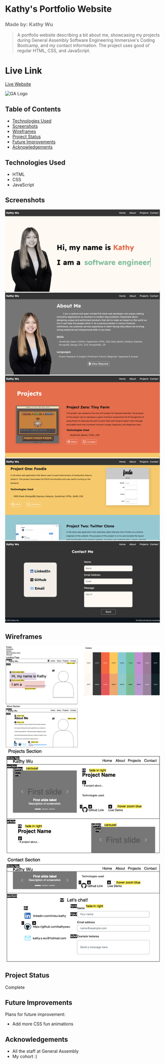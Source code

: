 # Kathy's Portfolio Website

### <font color="gray">Made by: Kathy Wu </font>

> A portfolio website describing a bit about me, showcasing my projects during General Assembly Software Engineering Immersive's Coding Bootcamp, and my contact information.
> The project uses good ol' regular HTML, CSS, and JavaScript.

# Live Link

[Live Website](https://www.kathylevi.com)

![GA Logo](https://ga-dash.s3.amazonaws.com/production/assets/logo-9f88ae6c9c3871690e33280fcf557f33.png)

## Table of Contents

- [Technologies Used](#technologies-used)
- [Screenshots](#screenshots)
- [Wireframes](#wireframse)
- [Project Status](#project-status)
- [Future Improvements](#future-improvements)
- [Acknowledgements](#acknowledgements)

## Technologies Used

- HTML
- CSS
- JavaScript

## Screenshots

![Home](./assets/images/portfolio/screenshot1.png)
![About Me](./assets/images/portfolio/screenshot2.png)
![Projects](./assets/images/portfolio/screenshot3.png)
![More Projects](./assets/images/portfolio/screenshot4.png)
![Contact Me](./assets/images/portfolio/screenshot5.png)

## Wireframes

![Wireframe1](./assets/images/portfolio/wireframe1.png)
![Wireframe2](./assets/images/portfolio/wireframe2.png)

## Project Status

Complete

## Future Improvements

Plans for future improvement:

- Add more CSS fun animations

## Acknowledgements

- All the staff at General Assembly
- My cohort :)
